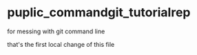 # puplic_commandgit_tutorialrep
for messing with git command line

that's the first local change of this file

